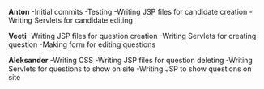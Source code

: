 **Anton**
-Initial commits 
-Testing 
-Writing JSP files for candidate creation 
-Writing Servlets for candidate editing

**Veeti**
-Writing JSP files for question creation 
-Writing Servlets for creating question 
-Making form for editing questions 

**Aleksander**
-Writing CSS 
-Writing JSP files for question deleting 
-Writing Servlets for questions to show on site 
-Writing JSP to show questions on site
